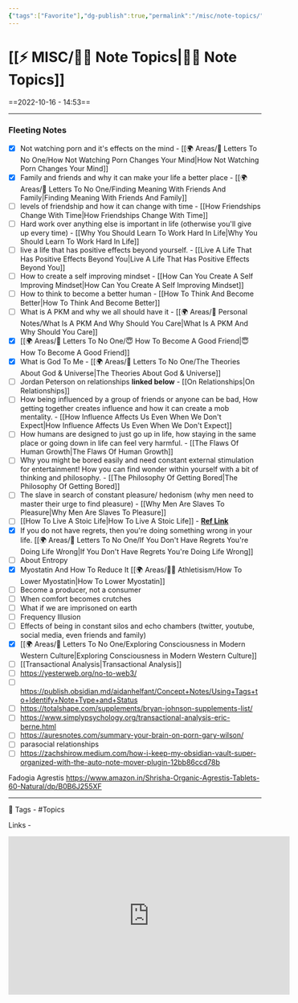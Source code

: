 ```yaml
---
{"tags":["Favorite"],"dg-publish":true,"permalink":"/misc/note-topics/","dgPassFrontmatter":true,"noteIcon":"1","created":"2023-11-14T21:08:36.493+05:30","updated":"2023-12-13T20:58:10.897+05:30"}
---
```


# [[⚡ MISC/✍🏻 Note Topics\|✍🏻 Note Topics]]
==2022-10-16 - 14:53==

---
### Fleeting Notes
- [x] Not watching porn and it's effects on the mind - [[🌍 Areas/📧  Letters To No One/How Not Watching Porn Changes Your Mind\|How Not Watching Porn Changes Your Mind]]
- [x] Family and friends and why it can make your life a better place - [[🌍 Areas/📧  Letters To No One/Finding Meaning With Friends And Family\|Finding Meaning With Friends And Family]]
- [ ] levels of friendship and how it can change with time - [[How Friendships Change With Time\|How Friendships Change With Time]]
- [ ] Hard work over anything else is important in life (otherwise you'll give up every time) - [[Why You Should Learn To Work Hard In Life\|Why You Should Learn To Work Hard In Life]]
- [ ] live a life that has positive effects beyond yourself. - [[Live A Life That Has Positive Effects Beyond You\|Live A Life That Has Positive Effects Beyond You]]
- [ ] How to create a self improving mindset - [[How Can You Create A Self Improving Mindset\|How Can You Create A Self Improving Mindset]]
- [ ] How to think to become a better human - [[How To Think And Become Better\|How To Think And Become Better]]
- [ ] What is A PKM and why we all should have it - [[🌍 Areas/📧 Personal Notes/What Is A PKM And Why Should You Care\|What Is A PKM And Why Should You Care]]
- [x] [[🌍 Areas/📧  Letters To No One/😇 How To Become A Good Friend\|😇 How To Become A Good Friend]]
- [x] What is God To Me - [[🌍 Areas/📧  Letters To No One/The Theories About God & Universe\|The Theories About God & Universe]]
- [ ] Jordan Peterson on relationships **linked below** - [[On Relationships\|On Relationships]]
- [ ] How being influenced by a group of friends or anyone can be bad, How getting together creates influence and how it can create a mob mentality. - [[How Influence Affects Us Even When We Don't Expect\|How Influence Affects Us Even When We Don't Expect]]
- [ ] How humans are designed to just go up in life, how staying in the same place or going down in life can feel very harmful. - [[The Flaws Of Human Growth\|The Flaws Of Human Growth]]
- [ ] Why you might be bored easily and need constant external stimulation for entertainment! How you can find wonder within yourself with a bit of thinking and philosophy. - [[The Philosophy Of Getting Bored\|The Philosophy Of Getting Bored]]
- [ ] The slave in search of constant pleasure/ hedonism (why men need to master their urge to find pleasure) - [[Why Men Are Slaves To Pleasure\|Why Men Are Slaves To Pleasure]]
- [ ] [[How To Live A Stoic Life\|How To Live A Stoic Life]] - **<a href="https://keveducate.com/how-to-live-a-stoic-life/">Ref Link</a>**
- [x] If you do not have regrets, then you're doing something wrong in your life. [[🌍 Areas/📧  Letters To No One/If You Don't Have Regrets You're Doing Life Wrong\|If You Don't Have Regrets You're Doing Life Wrong]]
- [ ] About Entropy
- [x] Myostatin And How To Reduce It [[🌍 Areas/💪🏼 Athletisism/How To Lower Myostatin\|How To Lower Myostatin]]
- [ ] Become a producer, not a consumer
- [ ] When comfort becomes crutches
- [ ] What if we are imprisoned on earth
- [ ] Frequency Illusion
- [ ] Effects of being in constant silos and echo chambers (twitter, youtube, social media, even friends and family)
- [x] [[🌍 Areas/📧  Letters To No One/Exploring Consciousness in Modern Western Culture\|Exploring Consciousness in Modern Western Culture]]
- [ ] [[Transactional Analysis\|Transactional Analysis]]
- [ ] https://yesterweb.org/no-to-web3/
- [ ] https://publish.obsidian.md/aidanhelfant/Concept+Notes/Using+Tags+to+Identify+Note+Type+and+Status
- [ ] https://totalshape.com/supplements/bryan-johnson-supplements-list/
- [ ] https://www.simplypsychology.org/transactional-analysis-eric-berne.html
- [ ] https://auresnotes.com/summary-your-brain-on-porn-gary-wilson/
- [ ] parasocial relationships
- [ ] https://zachshirow.medium.com/how-i-keep-my-obsidian-vault-super-organized-with-the-auto-note-mover-plugin-12bb86ccd78b

Fadogia Agrestis
https://www.amazon.in/Shrisha-Organic-Agrestis-Tablets-60-Natural/dp/B0B6J255XF

---
 🧶 Tags - #Topics

 Links -
  <iframe width="560" height="315" src="https://www.youtube.com/embed/iMZlC3wbt2w" title="YouTube video player" frameborder="0" allow="accelerometer; autoplay; clipboard-write; encrypted-media; gyroscope; picture-in-picture" allowfullscreen></iframe>